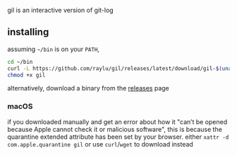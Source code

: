 gil is an interactive version of git-log

## installing

assuming `~/bin` is on your `PATH`,
```sh
cd ~/bin
curl -L https://github.com/raylu/gil/releases/latest/download/gil-$(uname -m | sed s/arm64/aarch64/)-$(uname -s | awk '{print tolower($0)}' | sed -e s/darwin/apple-darwin/ -e s/linux/unknown-linux-gnu/) -o gil
chmod +x gil
```

alternatively, download a binary from the [releases](https://github.com/raylu/gil/releases) page

### macOS

if you downloaded manually and get an error about how it "can’t be opened because Apple cannot check it 
or malicious software", this is because the quarantine extended attribute has been set by your browser.
either `xattr -d com.apple.quarantine gil` or use `curl`/`wget` to download instead

